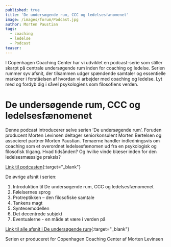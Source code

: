 ```yaml
---
published: true
title: 'De undersøgende rum, CCC og ledelsesfænomenet'
image: /images/forum/Podcast.jpg
author: Morten Paustian
tags:
  - coaching
  - ledelse
  - Podcast
teaser:
---
```


I Copenhagen Coaching Center har vi udviklet en podcast-serie som stiller skarpt på centrale undersøgende rum inden for coaching og ledelse. Serien rummer syv afsnit, der tilsammen udgør spændende samtaler og essentielle markører i forståelsen af hvordan vi arbejder med coaching og ledelse. Lyt med og fordyb dig i såvel psykologiens som filosofiens verden.

# De undersøgende rum, CCC og ledelsesfænomenet
Denne podcast introducerer selve serien ’De undersøgende rum’. Foruden producent Morten Levinsen deltager seniorkonsulent Morten Bertelsen og associeret partner Morten Paustian. Temaerne handler indledningsvis om coaching som et overordnet ledelsesfænomen ud fra en psykologisk og filosofisk tilgang. Hvad tidsånden? Og hvilke vinde blæser inden for den ledelsesmæssige praksis?

[Link til podcasten](https://soundcloud.com/user-167047692/protraeptik-den-filosofiske-samtale){:target="_blank"}

De øvrige afsnit i serien:

1.	Introduktion til De undersøgende rum, CCC og ledelsesfænomenet
2.	Følelsernes sprog 
3.	Protreptikken – den filosofiske samtale 
4.	Tankens magt
5.	Syntesemodellen
6.	Det decentrede subjekt 
7.	Eventualerne - en måde at være i verden på

[Link til alle afsnit i De undersøgende rum](https://soundcloud.com/user-167047692){:target="_blank"}

Serien er produceret for Copenhagen Coaching Center af Morten Levinsen